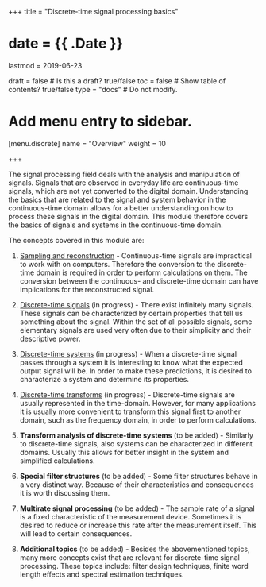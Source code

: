 +++
title = "Discrete-time signal processing basics"

# date = {{ .Date }}
lastmod = 2019-06-23

draft = false  # Is this a draft? true/false
toc = false  # Show table of contents? true/false
type = "docs"  # Do not modify.

# Add menu entry to sidebar.
[menu.discrete]
  name = "Overview"
  weight = 10

+++



The signal processing field deals with the analysis and manipulation of signals.
Signals that are observed in everyday life are continuous-time signals, which are not yet converted to the digital domain.
Understanding the basics that are related to the signal and system behavior in the continuous-time domain allows for a better understanding on how to process these signals in the digital domain. This module therefore covers the basics of signals and systems in the continuous-time domain.

The concepts covered in this module are:

1. <a href="../discretesignalprocessing_sampling_main">Sampling and reconstruction</a> - Continuous-time signals are impractical to work with on computers. Therefore the conversion to the discrete-time domain is required in order to perform calculations on them. The conversion between the continuous- and discrete-time domain can have implications for the reconstructed signal.

2. <a href="../discretesignalprocessing_signals_main">Discrete-time signals</a> (in progress) - There exist infinitely many signals. These signals can be characterized by certain properties that tell us something about the signal. Within the set of all possible signals, some elementary signals are used very often due to their simplicity and their descriptive power.

3. <a href="../discretesignalprocessing_systems_main">Discrete-time systems</a> (in progress) - When a discrete-time signal passes through a system it is interesting to know what the expected output signal will be. In order to make these predictions, it is desired to characterize a system and determine its properties.

4. <a href="../discretesignalprocessing_transforms_main">Discrete-time transforms</a> (in progress) - Discrete-time signals are usually represented in the time-domain. However, for many applications it is usually more convenient to transform this signal first to another domain, such as the frequency domain, in order to perform calculations.

5. **Transform analysis of discrete-time systems** (to be added) - Similarly to discrete-time signals, also systems can be characterized in different domains. Usually this allows for better insight in the system and simplified calculations.

6. **Special filter structures** (to be added) - Some filter structures behave in a very distinct way. Because of their characteristics and consequences it is worth discussing them.

7. **Multirate signal processing** (to be added) - The sample rate of a signal is a fixed characteristic of the measurement device. Sometimes it is desired to reduce or increase this rate after the measurement itself. This will lead to certain consequences.

8. **Additional topics** (to be added) - Besides the abovementioned topics, many more concepts exist that are relevant for discrete-time signal processing. These topics include: filter design techniques, finite word length effects and spectral estimation techniques.
